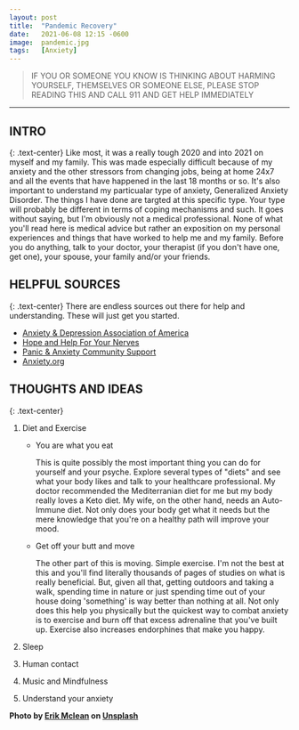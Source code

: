 ```yaml
---
layout: post
title:  "Pandemic Recovery"
date:   2021-06-08 12:15 -0600
image:  pandemic.jpg
tags:   [Anxiety]
---
```

> IF YOU OR SOMEONE YOU KNOW IS THINKING ABOUT HARMING YOURSELF, THEMSELVES OR SOMEONE ELSE, PLEASE STOP READING THIS AND CALL 911 AND GET HELP IMMEDIATELY

***
## INTRO
{: .text-center}
Like most, it was a really tough 2020 and into 2021 on myself and my family. This was made especially difficult because of my anxiety and the other stressors from changing jobs, being at home 24x7 and all the events that have happened in the last 18 months or so. It's also important to understand my particualar type of anxiety, Generalized Anxiety Disorder. The things I have done are targted at this specific type. Your type will probably be different in terms of coping mechanisms and such. It goes without saying, but I'm obviously not a medical professional. None of what you'll read here is medical advice but rather an exposition on my personal experiences and things that have worked to help me and my family. Before you do anything, talk to your doctor, your therapist (if you don't have one, get one), your spouse, your family and/or your friends.

## HELPFUL SOURCES
{: .text-center}
There are endless sources out there for help and understanding. These will just get you started.
* [Anxiety & Depression Association of America](https://adaa.org/)
* [Hope and Help For Your Nerves](https://www.amazon.com/Hope-Help-Your-Nerves-Anxiety/dp/0593201906/ref=tmm_pap_swatch_0?_encoding=UTF8&qid=1623260692&sr=8-2)
* [Panic & Anxiety Community Support](https://panicandanxiety.org/find-help/emergency-help-lines/)
* [Anxiety.org](https://www.anxiety.org/)

## THOUGHTS AND IDEAS 
{: .text-center}
1. Diet and Exercise
    * You are what you eat
        
        This is quite possibly the most important thing you can do for yourself and your psyche. Explore several types of "diets" and see what your body likes and talk to your healthcare professional. My doctor recommended the Mediterranian diet for me but my body really loves a Keto diet. My wife, on the other hand, needs an Auto-Immune diet. Not only does your body get what it needs but the mere knowledge that you're on a healthy path will improve your mood.

     * Get off your butt and move
        
        The other part of this is moving. Simple exercise. I'm not the best at this and you'll find literally thousands of pages of studies on what is really beneficial. But, given all that, getting outdoors and taking a walk, spending time in nature or just spending time out of your house doing 'something' is way better than nothing at all. Not only does this help you physically but the quickest way to combat anxiety is to exercise and burn off that excess adrenaline that you've built up. Exercise also increases endorphines that make you happy.

2. Sleep

3. Human contact

4. Music and Mindfulness

5. Understand your anxiety

**Photo by [Erik Mclean](https://unsplash.com/@introspectivedsgn) on [Unsplash](https://unsplash.com/photos/tQ5QE587veU)**
